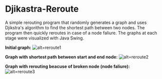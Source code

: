 # Djikastra-Reroute
A simple rerouting program that randomly generates a graph and uses Djikstra's algorithm to find the shortest path 
between two nodes. The program then quickly reroutes in case of a node faliure. The graphs at each stage were visualized with Java Swing.

**Initial graph:**
![alt=reroute1](https://github.com/ad8454/Djikastra-Reroute/blob/master/reroute1.JPG)


**Graph with shortest path between start and end node:**
![alt=reroute2](https://github.com/ad8454/Djikastra-Reroute/blob/master/reroute2.JPG)


**Graph with rerouting beacuse of broken node (node faliure):**
![alt=reroute3](https://github.com/ad8454/Djikastra-Reroute/blob/master/reroute3.JPG)
